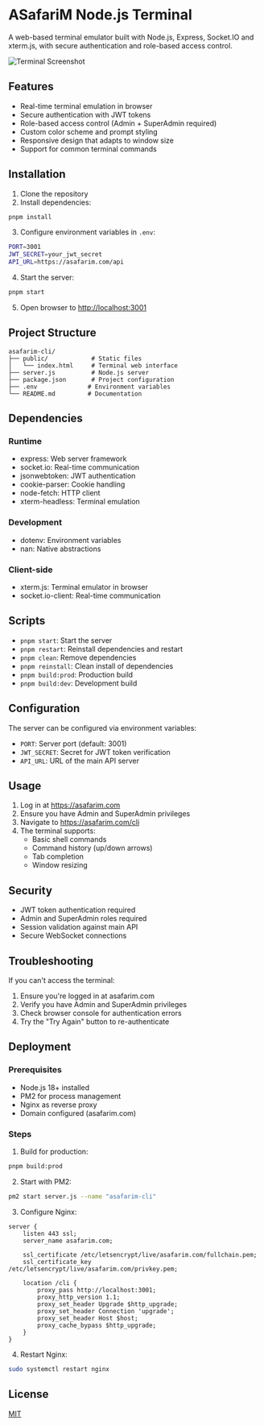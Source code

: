 # ASafariM Node.js Terminal

A web-based terminal emulator built with Node.js, Express, Socket.IO and xterm.js, with secure authentication and role-based access control.

![Terminal Screenshot](screenshot.png)

## Features

- Real-time terminal emulation in browser
- Secure authentication with JWT tokens
- Role-based access control (Admin + SuperAdmin required)
- Custom color scheme and prompt styling
- Responsive design that adapts to window size
- Support for common terminal commands

## Installation

1. Clone the repository
2. Install dependencies:

```bash
pnpm install
```

3. Configure environment variables in `.env`:
```bash
PORT=3001
JWT_SECRET=your_jwt_secret
API_URL=https://asafarim.com/api
```

4. Start the server:

```bash
pnpm start
```

5. Open browser to <http://localhost:3001>

## Project Structure

```
asafarim-cli/
├── public/            # Static files
│   └── index.html     # Terminal web interface
├── server.js          # Node.js server
├── package.json       # Project configuration
├── .env              # Environment variables
└── README.md         # Documentation
```

## Dependencies

### Runtime

- express: Web server framework
- socket.io: Real-time communication
- jsonwebtoken: JWT authentication
- cookie-parser: Cookie handling
- node-fetch: HTTP client
- xterm-headless: Terminal emulation

### Development

- dotenv: Environment variables
- nan: Native abstractions

### Client-side

- xterm.js: Terminal emulator in browser
- socket.io-client: Real-time communication

## Scripts

- `pnpm start`: Start the server
- `pnpm restart`: Reinstall dependencies and restart
- `pnpm clean`: Remove dependencies
- `pnpm reinstall`: Clean install of dependencies
- `pnpm build:prod`: Production build
- `pnpm build:dev`: Development build

## Configuration

The server can be configured via environment variables:

- `PORT`: Server port (default: 3001)
- `JWT_SECRET`: Secret for JWT token verification
- `API_URL`: URL of the main API server

## Usage

1. Log in at https://asafarim.com
2. Ensure you have Admin and SuperAdmin privileges
3. Navigate to https://asafarim.com/cli
4. The terminal supports:
   - Basic shell commands
   - Command history (up/down arrows)
   - Tab completion
   - Window resizing

## Security

- JWT token authentication required
- Admin and SuperAdmin roles required
- Session validation against main API
- Secure WebSocket connections

## Troubleshooting

If you can't access the terminal:

1. Ensure you're logged in at asafarim.com
2. Verify you have Admin and SuperAdmin privileges
3. Check browser console for authentication errors
4. Try the "Try Again" button to re-authenticate

## Deployment

### Prerequisites

- Node.js 18+ installed
- PM2 for process management
- Nginx as reverse proxy
- Domain configured (asafarim.com)

### Steps

1. Build for production:

```bash
pnpm build:prod
```

2. Start with PM2:

```bash
pm2 start server.js --name "asafarim-cli"
```

3. Configure Nginx:

```nginx
server {
    listen 443 ssl;
    server_name asafarim.com;

    ssl_certificate /etc/letsencrypt/live/asafarim.com/fullchain.pem;
    ssl_certificate_key /etc/letsencrypt/live/asafarim.com/privkey.pem;

    location /cli {
        proxy_pass http://localhost:3001;
        proxy_http_version 1.1;
        proxy_set_header Upgrade $http_upgrade;
        proxy_set_header Connection 'upgrade';
        proxy_set_header Host $host;
        proxy_cache_bypass $http_upgrade;
    }
}
```

4. Restart Nginx:

```bash
sudo systemctl restart nginx
```

## License

[MIT](LICENSE)
